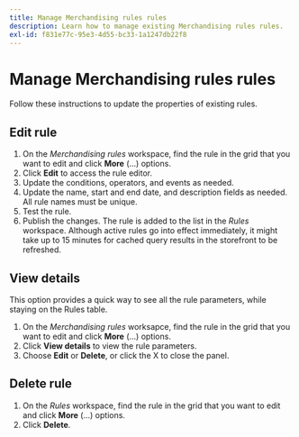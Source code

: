 ```yaml
---
title: Manage Merchandising rules rules
description: Learn how to manage existing Merchandising rules rules.
exl-id: f831e77c-95e3-4d55-bc33-1a1247db22f8
---
```

# Manage Merchandising rules rules

Follow these instructions to update the properties of existing rules.

## Edit rule

1. On the *Merchandising rules* workspace, find the rule in the grid that you want to edit and click **More** (...) options.
1. Click **Edit** to access the rule editor.
1. Update the conditions, operators, and events as needed.
1. Update the name, start and end date, and description fields as needed. All rule names must be unique.
1. Test the rule.
1. Publish the changes.
   The rule is added to the list in the *Rules* workspace. Although active rules go into effect immediately, it might take up to 15 minutes for cached query results in the storefront to be refreshed.

## View details

This option provides a quick way to see all the rule parameters, while staying on the Rules table.

1. On the *Merchandising rules* worksapce, find the rule in the grid that you want to edit and click **More** (...) options.
1. Click **View details** to view the rule parameters.
1. Choose **Edit** or **Delete**, or click the X to close the panel.

## Delete rule

1. On the *Rules* workspace, find the rule in the grid that you want to edit and click **More** (...) options.
1. Click **Delete**.
